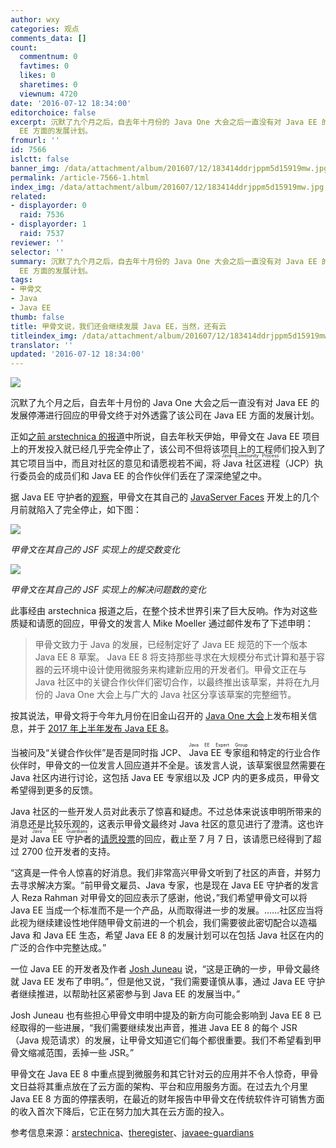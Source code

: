 ```yaml
---
author: wxy
categories: 观点
comments_data: []
count:
  commentnum: 0
  favtimes: 0
  likes: 0
  sharetimes: 0
  viewnum: 4720
date: '2016-07-12 18:34:00'
editorchoice: false
excerpt: 沉默了九个月之后，自去年十月份的 Java One 大会之后一直没有对 Java EE 的发展停滞进行回应的甲骨文终于对外透露了该公司在 Java
  EE 方面的发展计划。
fromurl: ''
id: 7566
islctt: false
banner_img: /data/attachment/album/201607/12/183414ddrjppm5d15919mw.jpg
permalink: /article-7566-1.html
index_img: /data/attachment/album/201607/12/183414ddrjppm5d15919mw.jpg
related:
- displayorder: 0
  raid: 7536
- displayorder: 1
  raid: 7537
reviewer: ''
selector: ''
summary: 沉默了九个月之后，自去年十月份的 Java One 大会之后一直没有对 Java EE 的发展停滞进行回应的甲骨文终于对外透露了该公司在 Java
  EE 方面的发展计划。
tags:
- 甲骨文
- Java
- Java EE
thumb: false
title: 甲骨文说，我们还会继续发展 Java EE，当然，还有云
titleindex_img: /data/attachment/album/201607/12/183414ddrjppm5d15919mw.jpg
translator: ''
updated: '2016-07-12 18:34:00'
---
```


![](/data/attachment/album/201607/12/183414ddrjppm5d15919mw.jpg)


沉默了九个月之后，自去年十月份的 Java One 大会之后一直没有对 Java EE 的发展停滞进行回应的甲骨文终于对外透露了该公司在 Java EE 方面的发展计划。


正如[之前 arstechnica 的报道](/article-7536-1.html)中所说，自去年秋天伊始，甲骨文在 Java EE 项目上的开发投入就已经几乎完全停止了，该公司不但将该项目上的工程师们投入到了其它项目当中，而且对社区的意见和请愿视若不闻，将<ruby> Java 社区进程 <rp>  （ </rp> <rt>  Java Community Process </rt> <rp>  ） </rp></ruby>（JCP）执行委员会的成员们和 Java EE 的合作伙伴们丢在了深深绝望之中。


据 Java EE 守护者的[观察](https://javaee-guardians.io/lack-of-java-ee-8-progress/)，甲骨文在其自己的 [JavaServer Faces](https://github.com/javaserverfaces/mojarra) 开发上的几个月前就陷入了完全停止，如下图：


  
![](/data/attachment/album/201607/12/183416ninpzmifmzpjd1up.jpg)


*甲骨文在其自己的 JSF 实现上的提交数变化*


![](/data/attachment/album/201607/12/183418vobfo2f81b5bjob5.jpg)


*甲骨文在其自己的 JSF 实现上的解决问题数的变化*


此事经由 arstechnica 报道之后，在整个技术世界引来了巨大反响。作为对这些质疑和请愿的回应，甲骨文的发言人 Mike Moeller 通过邮件发布了下述申明：



> 
> 甲骨文致力于 Java 的发展，已经制定好了 Java EE 规范的下一个版本 Java EE 8 草案。 Java EE 8 将支持那些寻求在大规模分布式计算和基于容器的云环境中设计使用微服务来构建新应用的开发者们。甲骨文正在与 Java 社区中的关键合作伙伴们密切合作，以最终推出该草案，并将在九月份的 Java One 大会上与广大的 Java 社区分享该草案的完整细节。
> 
> 
> 


按其说法，甲骨文将于今年九月份在旧金山召开的 [Java One 大会](https://www.oracle.com/javaone/index.html)上发布相关信息，并于 [2017 年上半年发布 Java EE 8](https://blogs.oracle.com/theaquarium/entry/java_ee_8_roadmap_update)。


当被问及“关键合作伙伴”是否是同时指 JCP、<ruby> Java EE 专家组 <rp>  （ </rp> <rt>  Java EE Expert Group </rt> <rp>  ） </rp></ruby>和特定的行业合作伙伴时，甲骨文的一位发言人回应道并不全是。该发言人说，该草案很显然需要在 Java 社区内进行讨论，这包括 Java EE 专家组以及 JCP 内的更多成员，甲骨文希望得到更多的反馈。


Java 社区的一些开发人员对此表示了惊喜和疑虑。不过总体来说该申明所带来的消息还是比较乐观的，这表示甲骨文最终对 Java 社区的意见进行了澄清。这也许是对<ruby> Java EE 守护者 <rp>  （ </rp> <rt>  Java EE Guardians </rt> <rp>  ） </rp></ruby>的[请愿投票](https://www.change.org/p/larry-ellison-tell-oracle-to-move-forward-java-ee-as-a-critical-part-of-the-global-it-industry)的回应，截止至 7 月 7 日，该请愿已经得到了超过 2700 位开发者的支持。


“这真是一件令人惊喜的好消息。我们非常高兴甲骨文听到了社区的声音，并努力去寻求解决方案。“前甲骨文雇员、Java 专家，也是现在 Java EE 守护者的发言人 Reza Rahman 对甲骨文的回应表示了感谢，他说，”我们希望甲骨文可以将 Java EE 当成一个标准而不是一个产品，从而取得进一步的发展。……社区应当将此视为继续建设性地伴随甲骨文前进的一个机会，我们需要彼此密切配合以造福 Java 和 Java EE 生态，希望 Java EE 8 的发展计划可以在包括 Java 社区在内的广泛的合作中完整达成。”


一位 Java EE 的开发者及作者 [Josh Juneau](https://jj-blogger.blogspot.com/) 说，“这是正确的一步，甲骨文最终就 Java EE 发布了申明。”，但是他又说，“我们需要谨慎从事，通过 Java EE 守护者继续推进，以帮助社区紧密参与到 Java EE 的发展当中。” 


 Josh Juneau 也有些担心甲骨文申明中提及的新方向可能会影响到 Java EE 8 已经取得的一些进展，“我们需要继续发出声音，推进 Java EE 8 的每个 JSR （Java 规范请求）的发展，让甲骨文知道它们每个都很重要。我们不希望看到甲骨文缩减范围，丢掉一些 JSR。”


甲骨文在 Java EE 8 中重点提到微服务和其它针对云的应用并不令人惊奇，甲骨文日益将其重点放在了云方面的架构、平台和应用服务方面。在过去九个月里 Java EE 8 方面的停摆表明，在最近的财年报告中甲骨文在传统软件许可销售方面的收入首次下降后，它正在努力加大其在云方面的投入。


参考信息来源：[arstechnica](http://arstechnica.com/information-technology/2016/07/not-dead-yet-oracle-promises-big-plans-for-java-ee/)、[theregister](http://www.theregister.co.uk/2016/07/07/oracle_java_ee_8/)、[javaee-guardians](https://javaee-guardians.io/lack-of-java-ee-8-progress/)